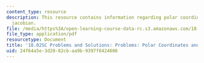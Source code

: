 ```yaml
---
content_type: resource
description: This resource contains information regarding polar coordinates and the
  jacobian.
file: /media/https%3A/open-learning-course-data-rc.s3.amazonaws.com/18-02sc-multivariable-calculus-fall-2010/24f64a5e3d2082cbaa9b9397f6424606_MIT18_02SC_pb_54_comb.pdf
file_type: application/pdf
resourcetype: Document
title: '18.02SC Problems and Solutions: Problems: Polar Coordinates and the Jacobian'
uid: 24f64a5e-3d20-82cb-aa9b-9397f6424606
---
```

